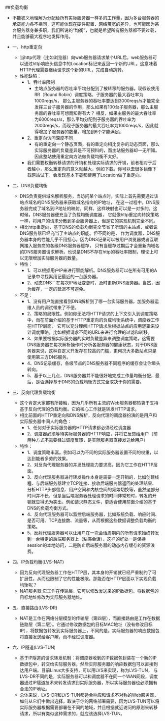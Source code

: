 ##负载均衡
* 不能狭义地理解为分配给所有实际服务器一样多的工作量，因为多台服务器的承载能力各不相同，这可能体现在硬件配置、网络带宽的差异，也可能因为某台服务器身兼多职，我们所说的“均衡”，也就是希望所有服务器都不要过载，并且能够最大程序地发挥作用。

* 一、http重定向
    * 当http代理（比如浏览器）向web服务器请求某个URL后，web服务器可以通过http响应头信息中的Location标记来返回一个新的URL。这意味着HTTP代理需要继续请求这个新的URL，完成自动跳转。
    * 性能缺陷：
        * 1、吞吐率限制
            * 主站点服务器的吞吐率平均分配到了被转移的服务器。现假设使用RR（Round Robin）调度策略，子服务器的最大吞吐率为1000reqs/s，
            那么主服务器的吞吐率要达到3000reqs/s才能完全发挥三台子服务器的作用，那么如果有100台子服务器，那么主服务器的吞吐率可想而知得有大？
            相反，如果主服务的最大吞吐率为6000reqs/s，那么平均分配到子服务器的吞吐率为2000reqs/s，而现子服务器的最大吞吐率为1000reqs/s，因此就得增加子服务器的数量，增加到6个才能满足。
        * 2、重定向访问深度不同
            * 有的重定向一个静态页面，有的重定向相比复杂的动态页面，那么实际服务器的负载差异是不可预料的，而主站服务器却一无所知。因此整站使用重定向方法做负载均衡不太好。
        * 我们需要权衡转移请求的开销和处理实际请求的开销，前者相对于后者越小，那么重定向的意义就越大，例如下载。你可以去很多镜像下载网站试下，会发现基本下载都使用了Location做了重定向。

* 二、DNS负载均衡
    * DNS负责提供域名解析服务，当访问某个站点时，实际上首先需要通过该站点域名的DNS服务器来获取域名指向的IP地址，
    在这一过程中，DNS服务器完成了域名到IP地址的映射，同样，这样映射也可以是一对多的，这时候，DNS服务器便充当了负载均衡调度器，
    它就像http重定向转换策略一样，将用户的请求分散到多台服务器上，但是它的实现机制完全不同。
    * 相比http重定向，基于DNS的负载均衡完全节省了所谓的主站点，或者说DNS服务器已经充当了主站点的职能。但不同的是，
    作为调度器，DNS服务器本身的性能几乎不用担心。因为DNS记录可以被用户浏览器或者互联网接入服务商的各级DNS服务器缓存，
    只有当缓存过期后才会重新向域名的DNS服务器请求解析。也说是DNS不存在http的吞吐率限制，理论上可以无限增加实际服务器的数量。
    * 特性：
        * 1、可以根据用户IP来进行智能解析。DNS服务器可以在所有可用的A记录中寻找离用记最近的一台服务器。
        * 2、动态DNS：在每次IP地址变更时，及时更新DNS服务器。当然，因为缓存，一定的延迟不可避免。
    * 不足：
        * 1、没有用户能直接看到DNS解析到了哪一台实际服务器，加服务器运维人员的调试带来了不便。
        * 2、策略的局限性。例如你无法将HTTP请求的上下文引入到调度策略中，而在前面介绍的基于HTTP重定向的负载均衡系统中，调度器工作在HTTP层面，
        它可以充分理解HTTP请求后根据站点的应用逻辑来设计调度策略，比如根据请求不同的URL来进行合理的过滤和转移。
        * 3、如果要根据实际服务器的实时负载差异来调整调度策略，这需要DNS服务器在每次解析操作时分析各服务器的健康状态，对于DNS服务器来说，这种自定义开发存在较高的门槛，更何况大多数站点只是使用第三方DNS服务。
        * 4、DNS记录缓存，各级节点的DNS服务器不同程序的缓存会让你晕头转向。
        * 5、基于以上几点，DNS服务器并不能很好地完成工作量均衡分配，最后，是否选择基于DNS的负载均衡方式完全取决于你的需要。

* 三、反向代理负载均衡
    * 这个肯定大家都有所接触，因为几乎所有主流的Web服务器都热衷于支持基于反向代理的负载均衡。它的核心工作就是转发HTTP请求。
    * 相比前面的HTTP重定向和DNS解析，反向代理的调度器扮演的是用户和实际服务器中间人的角色：
        * 1、任何对于实际服务器的HTTP请求都必须经过调度器
        * 2、调度器必须等待实际服务器的HTTP响应，并将它反馈给用户（前两种方式不需要经过调度反馈，是实际服务器直接发送给用户）
    * 特性：
        * 1、调度策略丰富。例如可以为不同的实际服务器设置不同的权重，以达到能者多劳的效果。
        * 2、对反向代理服务器的并发处理能力要求高，因为它工作在HTTP层面。
        * 3、反向代理服务器进行转发操作本身是需要一定开销的，比如创建线程、与后端服务器建立TCP连接、接收后端服务器返回的处理结果、
        分析HTTP头部信息、用户空间和内核空间的频繁切换等，虽然这部分时间并不长，但是当后端服务器处理请求的时间非常短时，转发的开销就显得尤为突出。例如请求静态文件，更适合使用前面介绍的基于DNS的负载均衡方式。
        * 4、反向代理服务器可以监控后端服务器，比如系统负载、响应时间、是否可用、TCP连接数、流量等，从而根据这些数据调整负载均衡的策略。
        * 5、反射代理服务器可以让用户在一次会话周期内的所有请求始终转发到一台特定的后端服务器上（粘滞会话），这样的好处一是保持session的本地访问，二是防止后端服务器的动态内存缓存的资源浪费。

* 四、IP负载均衡(LVS-NAT)
    * 因为反向代理服务器工作在HTTP层，其本身的开销就已经严重制约了可扩展性，从而也限制了它的性能极限。那能否在HTTP层面以下实现负载均衡呢？
    * NAT服务器:它工作在传输层，它可以修改发送来的IP数据包，将数据包的目标地址修改为实际服务器地址。

* 五、直接路由(LVS-DR)
    * NAT是工作在网络分层模型的传输层（第四层），而直接路由是工作在数据链路层（第二层）。它通过修改数据包的目标MAC地址（没有修改目标IP），将数据包转发到实际服务器上，不同的是，实际服务器的响应数据包将直接发送给客户羰，而不经过调度器。

* 六、IP隧道(LVS-TUN)
    * 基于IP隧道的请求转发机制：将调度器收到的IP数据包封装在一个新的IP数据包中，转交给实际服务器，然后实际服务器的响应数据包可以直接到达用户端。目前Linux大多支持，可以用LVS来实现，称为LVS-TUN，
    与LVS-DR不同的是，实际服务器可以和调度器不在同一个WAN网段，调度器通过IP隧道技术来转发请求到实际服务器，所以实际服务器也必须拥有合法的IP地址。
    * 总体来说，LVS-DR和LVS-TUN都适合响应和请求不对称的Web服务器，如何从它们中做出选择，取决于你的网络部署需要，因为LVS-TUN可以将实际服务器根据需要部署在不同的地域，并且根据就近访问的原则来转移请求，所以有类似这种需求的，就应该选择LVS-TUN。
